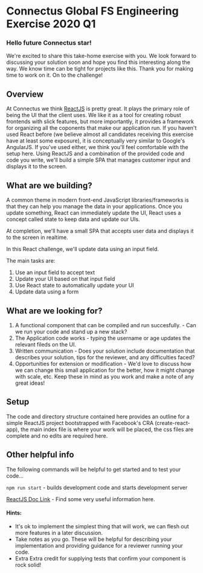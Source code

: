 # Connectus Global  FS Engineering Exercise 2020 Q1

### Hello future Connectus star!

We're excited to share this take-home exercise with you. We look forward to discussing your solution soon and hope you find this interesting along the way. We know time can be tight for projects like this. Thank you for making time to work on it. On to the challenge!

## Overview

At Connectus we think [ReactJS](https://reactjs.org/) is pretty great. It plays the primary role of being the UI that the client uses. We like it as a tool for creating robust frontends with slick features, but more importantly, it provides a framework for organizing all the coponents that make our application run. If you haven't used React before (we believe almost all candidates receiving this exercise have at least some exposure), it is conceptually very similar to Google's AngularJS. If you've used either, we think you'll feel comfortable with the setup here. Using ReactJS and a combination of the provided code and code you write, we'll build a simple SPA that  manages customer input and displays it to the screen.

## What are we building?

A common theme in modern front-end JavaScript libraries/frameworks is that they can help you manage the data in your applications.
Once you update something, React can immediately update the UI, React uses a concept called state to keep data and update our UIs.

At completion, we'll have a small SPA that accepts user data and displays it to the screen in realtime. 

In this React challenge, we'll update data using an input field.

The main tasks are:

1. Use an input field to accept text
2. Update your UI based on that input field
3. Use React state to automatically update your UI
4. Update data using a form


## What are we looking for?

1. A functional component that can be compiled and run succesfully. - Can we run your code and stand up a new stack?
2. The Application code works - typing the username or age updates the relevant fileds on the UI.
3. Written communication - Does your solution include documentation that describes your solution, tips for the reviewer, and any difficulties faced?
5. Opportunities for extension or modification - We'd love to discuss how we can change this small application for the better, how it might change with scale, etc. Keep these in mind as you work and make a note of any great ideas!


## Setup

The code and directory structure contained here provides an outline for a simple ReactJS project bootstrapped with Facebook's CRA (create-react-app), the main index file is where your work will be placed, the css files are complete and no edits are required here.


## Other helpful info

The following commands will be helpful to get started and to test your code...

`npm run start` - builds development code and starts development server

[ReactJS Doc Link](https://reactjs.org/docs/getting-started.html) - Find some very useful information here.


#### Hints:
* It's ok to implement the simplest thing that will work, we can flesh out more features in a later discussion.
* Take notes as you go. These will be helpful for describing your implementation and providing guidance for a reviewer running your code.
* Extra Extra credit for supplying tests that confirm your component is rock solid!


